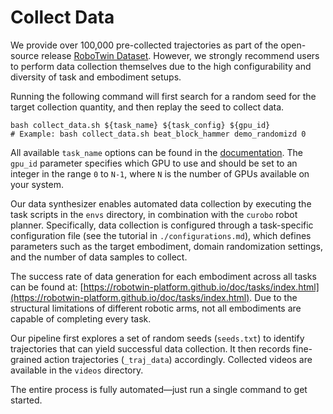 # Collect Data

We provide over 100,000 pre-collected trajectories as part of the open-source release [RoboTwin Dataset](https://huggingface.co/datasets/TianxingChen/RoboTwin2.0/tree/main/dataset).
However, we strongly recommend users to perform data collection themselves due to the high configurability and diversity of task and embodiment setups.

Running the following command will first search for a random seed for the target collection quantity, and then replay the seed to collect data.

```
bash collect_data.sh ${task_name} ${task_config} ${gpu_id}
# Example: bash collect_data.sh beat_block_hammer demo_randomizd 0
```

All available `task_name` options can be found in the [documentation](https://robotwin-platform.github.io/doc/tasks/index.html).
The `gpu_id` parameter specifies which GPU to use and should be set to an integer in the range `0` to `N-1`, where `N` is the number of GPUs available on your system.

Our data synthesizer enables automated data collection by executing the task scripts in the `envs` directory, in combination with the `curobo` robot planner. Specifically, data collection is configured through a task-specific configuration file (see the tutorial in `./configurations.md`), which defines parameters such as the target embodiment, domain randomization settings, and the number of data samples to collect.

The success rate of data generation for each embodiment across all tasks can be found at: [https://robotwin-platform.github.io/doc/tasks/index.html](https://robotwin-platform.github.io/doc/tasks/index.html). Due to the structural limitations of different robotic arms, not all embodiments are capable of completing every task.

Our pipeline first explores a set of random seeds (`seeds.txt`) to identify trajectories that can yield successful data collection. It then records fine-grained action trajectories (`_traj_data`) accordingly. Collected videos are available in the `videos` directory.

The entire process is fully automated—just run a single command to get started.
